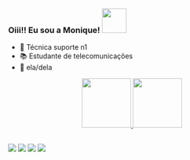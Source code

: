 ### Oiii!! Eu sou a Monique! <img src="https://media.giphy.com/media/mGcNjsfWAjY5AEZNw6/giphy.gif" width="50"></h2>

- 🔭 Técnica suporte n1
- 📚 Estudante de telecomunicações
- 💜 ela/dela
<div align="center">
  <a href="https://github.com/monirqx">
  <img height="100em" src="https://github-readme-stats.vercel.app/api?username=monirqx&show_icons=true&theme=synthwave&include_all_commits=true&count_private=true"/>
  <img height="100em" src="https://github-readme-stats.vercel.app/api/top-langs/?username=monirqx&layout=compact&langs_count=7&theme=synthwave"/>
 
</div>

## 

<div>

  <a href="https://instagram.com/monirq" target="_blank"><img src="https://img.shields.io/badge/-Instagram-%23E4405F?style=for-the-badge&logo=instagram&logoColor=white" target="_blank"></a>
  <a href = "mailto:moniquepachecoj@gmail.com"><img src="https://img.shields.io/badge/-Gmail-%23333?style=for-the-badge&logo=gmail&logoColor=white" target="_blank"></a>
  <a href= "https://www.twitter.com/monirqx"><img src="https://img.shields.io/badge/Twitter-1DA1F2?style=for-the-badge&logo=twitter&logoColor=white" target="_blank"></a>
  <a href="https://www.linkedin.com/in/monique-pacheco-927349218/" target="_blank"><img src="https://img.shields.io/badge/-LinkedIn-%230077B5?style=for-the-badge&logo=linkedin&logoColor=white" target="_blank"></a>
 </div>
